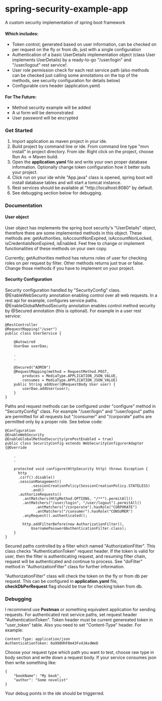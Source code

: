 # spring-security-example-app
A custom security implementation of  spring boot framework

#### Which includes:

 - Token control; generated based on user information, can be checked on per request on the fly or from db, just with a single configuration
 - Authentication of a basic UserDetails implementation object (class User implements UserDetails) by a ready-to-go "/user/login" and "/user/logout" rest service!.
 - User role permission check for each rest service path (also methods can be checked just calling some annotations on the top of the methods, see security configuration for details below)
 - Configurable cors header (application.yaml)

#### For The Future:
 - Method security example will be added
 - A ui form will be demonstrated
 - User password will be encrypted


### **Get Started**

 1. Import application as maven project in your ide.
 2. Build project by command line or ide. From command line type "mvn install" in project directory. From ide: Right click on the project, choose Run As -> Maven build.
 3. Open the **application.yaml** file and write your own proper database information. Optionally change token configuration how it better suits your project.
 4. Click run on your ide while "App.java" class is opened, spring boot will install database tables and will start a tomcat instance.
 5. Rest services should be available at "http://localhost:8080" by default.
 6. See debugging section below for debugging.


### **Documentation**

#### **User object**
User object has implements the spring boot security's "UserDetails" object, therefore there are some implemented methods in this object. These methods are: getAuthorities, isAccountNonExpired, isAccountNonLocked, isCredentialsNonExpired, isEnabled. Feel free to change or implement functionalities of these methods on your own copy.

Currently; getAuthorities method has returns roles of user for checking roles on per request by filter.
Other methods returns just true or false. Change those methods if you have to implement on your project.

#### **Security Configuration**
Security configuration handled by "SecurityConfig" class. @EnableWebSecurity annotation enabling control over all web requests. In a rest api for example, configures service paths. @EnableGlobalMethodSecurity annotation enables control method security by @Secured annotation (this is optional). For example in a user rest service:

    @RestController
    @RequestMapping("/user")
    public class UserService {

        @Autowired
        UserDao userDao;

        .
        .

        @Secured("ADMIN")
        @RequestMapping(method = RequestMethod.POST, 
            produces = MediaType.APPLICATION_JSON_VALUE, 
            consumes = MediaType.APPLICATION_JSON_VALUE)
        public String addUser(@RequestBody User user) {
            userDao.addUser(user);
        }
    }

Paths and request methods can be configured under "configure" method in "SecurityConfig" class. 
For example "/user/login" and "/user/logout" paths are permitted for all requests but "/consumer" and "/corporate" paths are permitted only by a proper role. See below code:

    @Configuration
    @EnableWebSecurity
    @EnableGlobalMethodSecurity(prePostEnabled = true)
    public class SecurityConfig extends WebSecurityConfigurerAdapter {@Override

		.
		.
		
	    protected void configure(HttpSecurity http) throws Exception {
          http
          .csrf().disable()
          .sessionManagement()
                .sessionCreationPolicy(SessionCreationPolicy.STATELESS)
                .and()
          .authorizeRequests()
            .antMatchers(HttpMethod.OPTIONS, "/**").permitAll()
            .antMatchers("/user/login", "/user/logout").permitAll()
                  .antMatchers("/corporate").hasRole("CORPORATE")
                  .antMatchers("/consumer").hasRole("CONSUMER")
            .anyRequest().authenticated();

            http.addFilterBefore(new AuthorizationFilter(), 
                UsernamePasswordAuthenticationFilter.class);
	    }
    }

Secured paths controlled by a filter which named "AuthorizationFilter". This class checks "AuthenticationToken" request header. If the token is valid for user, then the filter is authenticating request, and resuming filter chain, request will be authenticated and continue to process. See "doFilter" method in "AuthorizationFilter" class for further information.

"AuthorizationFilter" class will check the token on the fly or from db per request. This can be configured in **application.yaml** file, **checkDbPerRequest** flag should be true for checking token from db.

### **Debugging**
I recommend use **Postman** or something equivalent application for sending requests.
For authenticated rest service paths, set request header "AuthenticationToken". Token header must be current genereated token in "user_token" table. Also you need to set "Content-Type" header. For example:

    Content-Type: application/json
    AuthenticationToken: 0a998HhF0m43Fv4JAsdWeD

Choose your request type which path you want to test, choose raw type in body section and write down a request body. If your service consumes json then write something like:

    {
    	"bookName": "My book",
    	"author": "Some novelist"
    }
Your debug points in the ide should be triggerred.
